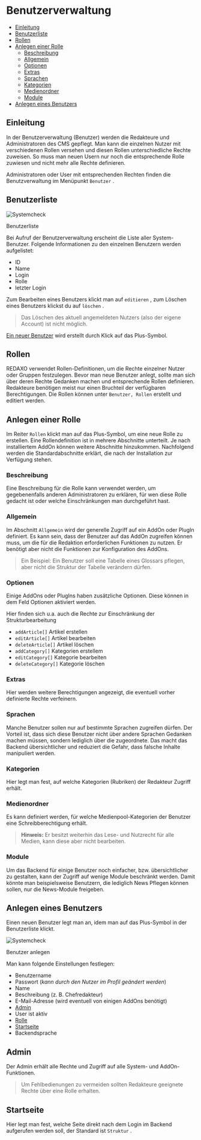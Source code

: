 # Benutzerverwaltung

* [Einleitung](#einleitung)
* [Benutzerliste](#liste)
* [Rollen](#rollen)
* [Anlegen einer Rolle](#rollenerstellen)
  + [Beschreibung](#beschreibung)
  + [Allgemein](#rolleallgemein)
  + [Optionen](#rolleoptionen)
  + [Extras](#rolleextras)
  + [Sprachen](#rollesprachen)
  + [Kategorien](#rollekategorien)
  + [Medienordner](#rollemedienordner)
  + [Module](#rollemodule)
* [Anlegen eines Benutzers](#benutzer)

<a name="einleitung"></a>

## Einleitung

In der Benutzerverwaltung (Benutzer) werden die Redakteure und Administratoren des CMS gepflegt. Man kann die einzelnen Nutzer mit verschiedenen Rollen versehen und diesen Rollen unterschiedliche Rechte zuweisen. So muss man neuen Usern nur noch die entsprechende Rolle zuwiesen und nicht mehr alle Rechte definieren.

Administratoren oder User mit entsprechenden Rechten finden die Benutzverwaltung im Menüpunkt `Benutzer` .

<a name="liste"></a>

## Benutzerliste

![Systemcheck](/assets/v5.2.0-Benutzerverwaltung--liste.png)

Benutzerliste

Bei Aufruf der Benutzerverwaltung erscheint die Liste aller System-Benutzer.
Folgende Informationen zu den einzelnen Benutzern werden aufgelistet:

* ID
* Name
* Login
* Rolle
* letzter Login

Zum Bearbeiten eines Benutzers klickt man auf `editieren` , zum Löschen eines Benutzers klickst du auf `löschen` .

> Das Löschen des aktuell angemeldeten Nutzers (also der eigene Account) ist nicht möglich.

[Ein neuer Benutzer](#benutzer) wird erstellt durch Klick auf das Plus-Symbol.

<a name="rollen"></a>

## Rollen

REDAXO verwendet Rollen-Definitionen, um die Rechte einzelner Nutzer oder Gruppen festzulegen. Bevor man neue Benutzer anlegt, sollte man sich über deren Rechte Gedanken machen und entsprechende Rollen definieren.
Redakteure benötigen meist nur einen Bruchteil der verfügbaren Berechtigungen. Die Rollen können unter `Benutzer, Rollen` erstellt und editiert werden.

<a name="rollenerstellen"></a>

## Anlegen einer Rolle

Im Reiter `Rollen` klickt man auf das Plus-Symbol, um eine neue Rolle zu erstellen.
Eine Rollendefinition ist in mehrere Abschnitte unterteilt. Je nach installiertem AddOn können weitere Abschnitte hinzukommen. Nachfolgend werden die Standardabschnitte erklärt, die nach der Installation zur Verfügung stehen.

<a name="beschreibung"></a>

### Beschreibung

Eine Beschreibung für die Rolle kann verwendet werden, um gegebenenfalls anderen Administratoren zu erklären, für wen diese Rolle gedacht ist oder welche Einschränkungen man durchgeführt hast.

<a name="rolleallgemein"></a>

### Allgemein

Im Abschnitt `Allgemein` wird der generelle Zugriff auf ein AddOn oder PlugIn definiert. Es kann sein, dass der Benutzer auf das AddOn zugreifen können muss, um die für die Redaktion erforderlichen Funktionen zu nutzen. Er benötigt aber nicht die Funktionen zur Konfiguration des AddOns.

> Ein Beispiel: Ein Benutzer soll eine Tabelle eines Glossars pflegen, aber nicht die Struktur der Tabelle verändern dürfen.

<a name="rolleoptionen"></a>

### Optionen

Einige AddOns oder PlugIns haben zusätzliche Optionen. Diese können in dem Feld Optionen aktiviert werden.

Hier finden sich u.a. auch die Rechte zur Einschränkung der Strukturbearbeitung

- `addArticle[]` Artikel erstellen
- `editArticle[]` Artikel bearbeiten
- `deleteArticle[]` Artikel löschen
- `addCategory[]` Kategorien erstellem
- `editCategory[]` Kategorie bearbeiten
- `deleteCategory[]` Kategorie löschen 


<a name="rolleextras"></a>

### Extras

Hier werden weitere Berechtigungen angezeigt, die eventuell vorher definierte Rechte verfeinern.

<a name="rollesprachen"></a>

### Sprachen

Manche Benutzer sollen nur auf bestimmte Sprachen zugreifen dürfen. Der Vorteil ist, dass sich diese Benutzer nicht über andere Sprachen Gedanken machen müssen, sondern lediglich über die zugeordnete. Das macht das Backend übersichtlicher und reduziert die Gefahr, dass falsche Inhalte manipuliert werden.

<a name="rollekategorien"></a>

### Kategorien

Hier legt man fest, auf welche Kategorien (Rubriken) der Redakteur Zugriff erhält.

<a name="rollemedienordner"></a>

### Medienordner

Es kann definiert werden, für welche Medienpool-Kategorien der Benutzer eine Schreibberechtigung erhält.

> **Hinweis:** Er besitzt weiterhin das Lese- und Nutzrecht für alle Medien, kann diese aber nicht bearbeiten.

<a name="rollemodule"></a>

### Module

Um das Backend für einige Benutzer noch einfacher, bzw. übersichtlicher zu gestalten, kann der Zugriff auf wenige Module beschränkt werden. Damit könnte man beispielsweise Benutzern, die lediglich News Pflegen können sollen, nur die News-Module freigeben.

<a name="benutzer"></a>

## Anlegen eines Benutzers

Einen neuen Benutzer legt man an, idem man auf das Plus-Symbol in der Benutzerliste klickt.

![Systemcheck](/assets/v5.2.0-Benutzerverwaltung--benutzer.png)

Benutzer anlegen

Man kann folgende Einstellungen festlegen:

* Benutzername
* Passwort (*kann durch den Nutzer im Profil geändert werden*)
* Name
* Beschreibung (z. B. Chefredakteur)
* E-Mail-Adresse (wird eventuell von einigen AddOns benötigt)
* [Admin](#qdmin)
* User ist aktiv
* [Rolle](#rollen)
* [Startseite](#startseite)
* Backendsprache

<a name="admin"></a>

## Admin

Der Admin erhält alle Rechte und Zugriff auf alle System- und AddOn-Funktionen.

> Um Fehlbedienungen zu vermeiden sollten Redakteure geeignete Rechte über eine Rolle erhalten.

<a name="startseite"></a>

## Startseite

Hier legt man fest, welche Seite direkt nach dem Login im Backend aufgerufen werden soll, der Standard ist `Struktur` .
